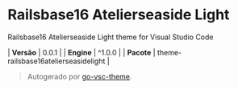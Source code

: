 # Railsbase16 Atelierseaside Light

Railsbase16 Atelierseaside Light theme for Visual Studio Code

| **Versão** | 0.0.1 |
| **Engine** | ^1.0.0 |
| **Pacote** | theme-railsbase16atelierseasidelight |

> Autogerado por [go-vsc-theme](https://github.com/natalbu/go-vsc-theme).
